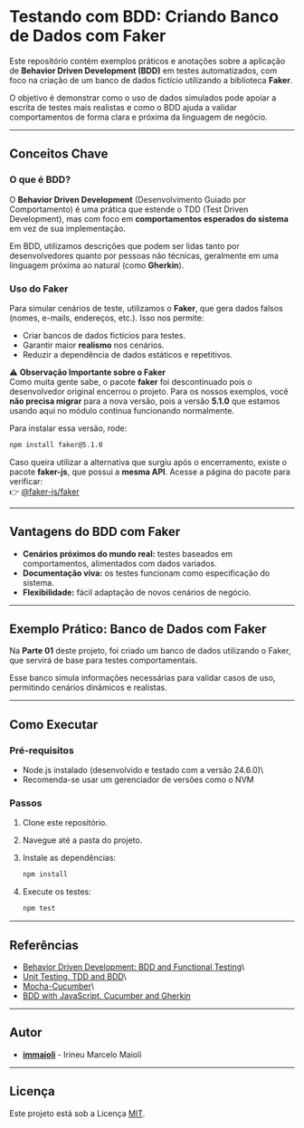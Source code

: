 # Testando com BDD: Criando Banco de Dados com Faker

Este repositório contém exemplos práticos e anotações sobre a aplicação
de **Behavior Driven Development (BDD)** em testes automatizados, com
foco na criação de um banco de dados fictício utilizando a biblioteca
**Faker**.

O objetivo é demonstrar como o uso de dados simulados pode apoiar a
escrita de testes mais realistas e como o BDD ajuda a validar
comportamentos de forma clara e próxima da linguagem de negócio.

------------------------------------------------------------------------

## Conceitos Chave

### O que é BDD?

O **Behavior Driven Development** (Desenvolvimento Guiado por
Comportamento) é uma prática que estende o TDD (Test Driven
Development), mas com foco em **comportamentos esperados do sistema** em
vez de sua implementação.

Em BDD, utilizamos descrições que podem ser lidas tanto por
desenvolvedores quanto por pessoas não técnicas, geralmente em uma
linguagem próxima ao natural (como **Gherkin**).

### Uso do Faker

Para simular cenários de teste, utilizamos o **Faker**, que gera dados
falsos (nomes, e-mails, endereços, etc.). Isso nos permite:

-   Criar bancos de dados fictícios para testes.
-   Garantir maior **realismo** nos cenários.
-   Reduzir a dependência de dados estáticos e repetitivos.

⚠️ **Observação Importante sobre o Faker**\
Como muita gente sabe, o pacote **faker** foi descontinuado pois o
desenvolvedor original encerrou o projeto.
Para os nossos exemplos, você **não precisa migrar** para a nova versão,
pois a versão **5.1.0** que estamos usando aqui no módulo continua
funcionando normalmente.

Para instalar essa versão, rode:

``` bash
npm install faker@5.1.0
```

Caso queira utilizar a alternativa que surgiu após o encerramento,
existe o pacote **faker-js**, que possui a **mesma API**.
Acesse a página do pacote para verificar:\
👉 [@faker-js/faker](https://www.npmjs.com/package/@faker-js/faker)

------------------------------------------------------------------------

## Vantagens do BDD com Faker

-   **Cenários próximos do mundo real:** testes baseados em
    comportamentos, alimentados com dados variados.
-   **Documentação viva:** os testes funcionam como especificação do
    sistema.
-   **Flexibilidade:** fácil adaptação de novos cenários de negócio.

------------------------------------------------------------------------

## Exemplo Prático: Banco de Dados com Faker

Na **Parte 01** deste projeto, foi criado um banco de dados utilizando o
Faker, que servirá de base para testes comportamentais.

Esse banco simula informações necessárias para validar casos de uso,
permitindo cenários dinâmicos e realistas.

------------------------------------------------------------------------

## Como Executar

### Pré-requisitos

-   Node.js instalado (desenvolvido e testado com a versão 24.6.0)\
-   Recomenda-se usar um gerenciador de versões como o NVM

### Passos

1.  Clone este repositório.

2.  Navegue até a pasta do projeto.

3.  Instale as dependências:

    ``` bash
    npm install
    ```

4.  Execute os testes:

    ``` bash
    npm test
    ```

------------------------------------------------------------------------

## Referências

-   [Behavior Driven Development: BDD and Functional
    Testing](https://medium.com/javascript-scene/behavior-driven-development-bdd-and-functional-testing-62084ad7f1f2)\
-   [Unit Testing, TDD and
    BDD](https://codeutopia.net/blog/2015/03/01/unit-testing-tdd-and-bdd/#:~:text=When%20applied%20to%20automated%20testing,implementation%20detail%20in%20unit%20tests.&text=You%20should%20not%20test%20implementation%2C%20but%20instead%20behavior)\
-   [Mocha-Cucumber](https://www.npmjs.com/package/mocha-cucumber)\
-   [BDD with JavaScript, Cucumber and
    Gherkin](https://www.sitepoint.com/bdd-javascript-cucumber-gherkin/)

------------------------------------------------------------------------

## Autor

-   **[immaioli](https://github.com/immaioli)** - Irineu Marcelo Maioli

------------------------------------------------------------------------

## Licença

Este projeto está sob a Licença
[MIT](https://opensource.org/license/MIT).

